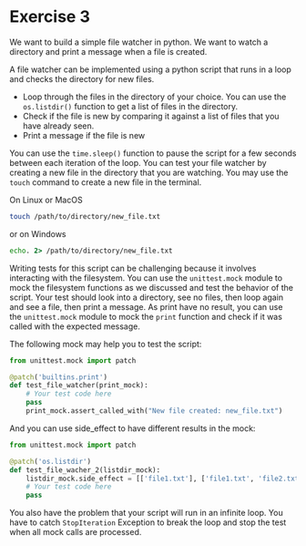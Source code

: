 # Exercise 3

We want to build a simple file watcher in python.
We want to watch a directory and print a message when a file is created.

A file watcher can be implemented using a python script that runs in a loop and checks the directory for new files.
* Loop through the files in the directory of your choice. You can use the `os.listdir()` function to get a list of files in the directory.
* Check if the file is new by comparing it against a list of files that you have already seen.
* Print a message if the file is new

You can use the `time.sleep()` function to pause the script for a few seconds between each iteration of the loop.
You can test your file watcher by creating a new file in the directory that you are watching. 
You may use the `touch` command to create a new file in the terminal.

On Linux or MacOS
```bash
touch /path/to/directory/new_file.txt
```

or on Windows

```cmd
echo. 2> /path/to/directory/new_file.txt
```

Writing tests for this script can be challenging because it involves interacting with the filesystem.
You can use the `unittest.mock` module to mock the filesystem functions as we discussed and test the behavior of the script.
Your test should look into a directory, see no files, then loop again and see a file, then print a message.
As print have no result, you can use the `unittest.mock` module to mock the `print` function and check if it was called with the expected message.

The following mock may help you to test the script:

```python
from unittest.mock import patch

@patch('builtins.print')
def test_file_watcher(print_mock):
    # Your test code here
    pass
    print_mock.assert_called_with("New file created: new_file.txt")
```

And you can use side_effect to have different results in the mock:

```python
from unittest.mock import patch

@patch('os.listdir')
def test_file_wacher_2(listdir_mock):
    listdir_mock.side_effect = [['file1.txt'], ['file1.txt', 'file2.txt']]
    # Your test code here
    pass
```

You also have the problem that your script will run in an infinite loop.
You have to catch `StopIteration` Exception to break the loop and stop the test when all mock calls are processed.